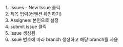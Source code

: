 1. Issues - New Issue 클릭
2. 제목 입력(컨벤션 확인하기)
3. Assignee: 본인으로 설정
4. submit issue 클릭
5. Issue 생성됨
6. Issue 번호에 따라 branch 생성하고 해당 branch를 사용
